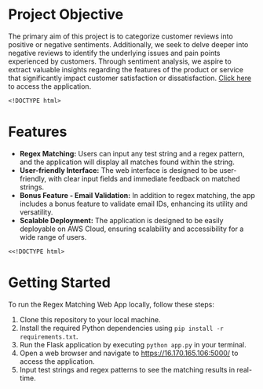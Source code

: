 <!DOCTYPE html>
<html lang="en">
<head>
    <meta charset="UTF-8">
    <meta name="viewport" content="width=device-width, initial-scale=1.0">
</head>
<body>
    <h1>Project Objective</h1>
    <p>The primary aim of this project is to categorize customer reviews into positive or negative sentiments. Additionally, we seek to delve deeper into negative reviews to identify the underlying issues and pain points experienced by customers. Through sentiment analysis, we aspire to extract valuable insights regarding the features of the product or service that significantly impact customer satisfaction or dissatisfaction. <a href="https://16.170.165.106:5000/">Click here</a> to access the application.</p>

    <!DOCTYPE html>
<html lang="en">
<head>
    <meta charset="UTF-8">
    <meta name="viewport" content="width=device-width, initial-scale=1.0">
    
</head>
<body>
    <h1>Features</h1>
    <ul>
        <li><strong>Regex Matching:</strong> Users can input any test string and a regex pattern, and the application will display all matches found within the string.</li>
        <li><strong>User-friendly Interface:</strong> The web interface is designed to be user-friendly, with clear input fields and immediate feedback on matched strings.</li>
        <li><strong>Bonus Feature - Email Validation:</strong> In addition to regex matching, the app includes a bonus feature to validate email IDs, enhancing its utility and versatility.</li>
        <li><strong>Scalable Deployment:</strong> The application is designed to be easily deployable on AWS Cloud, ensuring scalability and accessibility for a wide range of users.</li>
    </ul>

    <<!DOCTYPE html>
<html lang="en">
<head>
    <meta charset="UTF-8">
    <meta name="viewport" content="width=device-width, initial-scale=1.0">

</head>
<body>
    <h1>Getting Started</h1>
    <p>To run the Regex Matching Web App locally, follow these steps:</p>
    <ol>
        <li>Clone this repository to your local machine.</li>
        <li>Install the required Python dependencies using <code>pip install -r requirements.txt</code>.</li>
        <li>Run the Flask application by executing <code>python app.py</code> in your terminal.</li>
        <li>Open a web browser and navigate to <a href="https://16.170.165.106:5000/">https://16.170.165.106:5000/</a> to access the application.</li>
        <li>Input test strings and regex patterns to see the matching results in real-time.</li>
    </ol>
</body>
</html>


